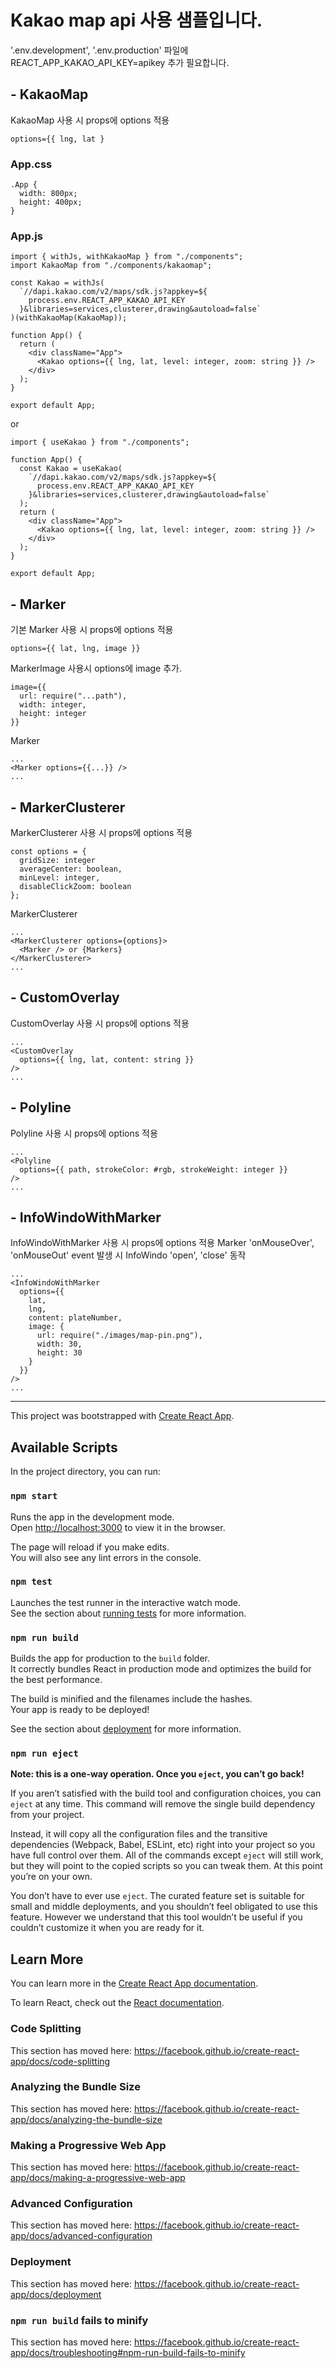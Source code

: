 # Kakao map api 사용 샘플입니다.

'.env.development', '.env.production' 파일에 REACT_APP_KAKAO_API_KEY=apikey 추가 필요합니다.

## - KakaoMap

KakaoMap 사용 시 props에 options 적용

    options={{ lng, lat }

### App.css

    .App {
      width: 800px;
      height: 400px;
    }

### App.js

    import { withJs, withKakaoMap } from "./components";
    import KakaoMap from "./components/kakaomap";

    const Kakao = withJs(
      `//dapi.kakao.com/v2/maps/sdk.js?appkey=${
        process.env.REACT_APP_KAKAO_API_KEY
      }&libraries=services,clusterer,drawing&autoload=false`
    )(withKakaoMap(KakaoMap));

    function App() {
      return (
        <div className="App">
          <Kakao options={{ lng, lat, level: integer, zoom: string }} />
        </div>
      );
    }

    export default App;

or

    import { useKakao } from "./components";

    function App() {
      const Kakao = useKakao(
        `//dapi.kakao.com/v2/maps/sdk.js?appkey=${
          process.env.REACT_APP_KAKAO_API_KEY
        }&libraries=services,clusterer,drawing&autoload=false`
      );
      return (
        <div className="App">
          <Kakao options={{ lng, lat, level: integer, zoom: string }} />
        </div>
      );
    }

    export default App;

## - Marker

기본 Marker 사용 시 props에 options 적용

    options={{ lat, lng, image }}

MarkerImage 사용시 options에 image 추가.

    image={{
      url: require("...path"),
      width: integer,
      height: integer
    }}

Marker

    ...
    <Marker options={{...}} />
    ...

## - MarkerClusterer

MarkerClusterer 사용 시 props에 options 적용

    const options = {
      gridSize: integer
      averageCenter: boolean,
      minLevel: integer,
      disableClickZoom: boolean
    };

MarkerClusterer

    ...
    <MarkerClusterer options={options}>
      <Marker /> or {Markers}
    </MarkerClusterer>
    ...

## - CustomOverlay

CustomOverlay 사용 시 props에 options 적용

    ...
    <CustomOverlay
      options={{ lng, lat, content: string }}
    />
    ...

## - Polyline

Polyline 사용 시 props에 options 적용

    ...
    <Polyline
      options={{ path, strokeColor: #rgb, strokeWeight: integer }}
    />
    ...

## - InfoWindoWithMarker

InfoWindoWithMarker 사용 시 props에 options 적용
Marker 'onMouseOver', 'onMouseOut' event 발생 시 InfoWindo 'open', 'close' 동작

    ...
    <InfoWindoWithMarker
      options={{
        lat,
        lng,
        content: plateNumber,
        image: {
          url: require("./images/map-pin.png"),
          width: 30,
          height: 30
        }
      }}
    />
    ...

---

This project was bootstrapped with [Create React App](https://github.com/facebook/create-react-app).

## Available Scripts

In the project directory, you can run:

### `npm start`

Runs the app in the development mode.<br>
Open [http://localhost:3000](http://localhost:3000) to view it in the browser.

The page will reload if you make edits.<br>
You will also see any lint errors in the console.

### `npm test`

Launches the test runner in the interactive watch mode.<br>
See the section about [running tests](https://facebook.github.io/create-react-app/docs/running-tests) for more information.

### `npm run build`

Builds the app for production to the `build` folder.<br>
It correctly bundles React in production mode and optimizes the build for the best performance.

The build is minified and the filenames include the hashes.<br>
Your app is ready to be deployed!

See the section about [deployment](https://facebook.github.io/create-react-app/docs/deployment) for more information.

### `npm run eject`

**Note: this is a one-way operation. Once you `eject`, you can’t go back!**

If you aren’t satisfied with the build tool and configuration choices, you can `eject` at any time. This command will remove the single build dependency from your project.

Instead, it will copy all the configuration files and the transitive dependencies (Webpack, Babel, ESLint, etc) right into your project so you have full control over them. All of the commands except `eject` will still work, but they will point to the copied scripts so you can tweak them. At this point you’re on your own.

You don’t have to ever use `eject`. The curated feature set is suitable for small and middle deployments, and you shouldn’t feel obligated to use this feature. However we understand that this tool wouldn’t be useful if you couldn’t customize it when you are ready for it.

## Learn More

You can learn more in the [Create React App documentation](https://facebook.github.io/create-react-app/docs/getting-started).

To learn React, check out the [React documentation](https://reactjs.org/).

### Code Splitting

This section has moved here: https://facebook.github.io/create-react-app/docs/code-splitting

### Analyzing the Bundle Size

This section has moved here: https://facebook.github.io/create-react-app/docs/analyzing-the-bundle-size

### Making a Progressive Web App

This section has moved here: https://facebook.github.io/create-react-app/docs/making-a-progressive-web-app

### Advanced Configuration

This section has moved here: https://facebook.github.io/create-react-app/docs/advanced-configuration

### Deployment

This section has moved here: https://facebook.github.io/create-react-app/docs/deployment

### `npm run build` fails to minify

This section has moved here: https://facebook.github.io/create-react-app/docs/troubleshooting#npm-run-build-fails-to-minify
